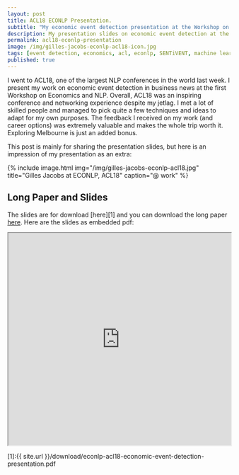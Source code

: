 ```yaml
---
layout: post
title: ACL18 ECONLP Presentation.
subtitle: "My economic event detection presentation at the Workshop on Economics and NLP."
description: My presentation slides on economic event detection at the Workshop on Economics and NLP at ACL18, Melbourne, AUS.
permalink: acl18-econlp-presentation
image: /img/gilles-jacobs-econlp-acl18-icon.jpg
tags: [event detection, economics, acl, econlp, SENTiVENT, machine learning, economic news, text mining, NLP, event extraction]
published: true
---
```

I went to ACL18, one of the largest NLP conferences in the world last week.
I present my work on economic event detection in business news at the first Workshop on Economics and NLP.
Overall, ACL18 was an inspiring conference and networking experience despite my jetlag.
I met a lot of skilled people and managed to pick quite a few techniques and ideas to adapt for my own purposes.
The feedback I received on my work (and career options) was extremely valuable and makes the whole trip worth it.
Exploring Melbourne is just an added bonus.

This post is mainly for sharing the presentation slides, but here is an impression of my presentation as an extra:

{% include image.html
            img="/img/gilles-jacobs-econlp-acl18.jpg"
            title="Gilles Jacobs at ECONLP, ACL18"
            caption="@ work" %}

## Long Paper and Slides
The slides are for download [here][1] and you can download the long paper [here](https://aclanthology.info/papers/W18-3101/w18-3101).
Here are the slides as embedded pdf:

<iframe src="https://drive.google.com/file/d/1JfzZzCFarqiSBJSzzprtdqYINKWgd1AS/preview" width="100%" height="480"></iframe>

[1]:{{ site.url }}/download/econlp-acl18-economic-event-detection-presentation.pdf
